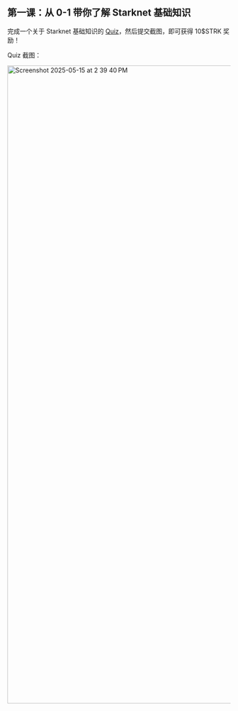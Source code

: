 ## 第一课：从 0-1 带你了解 Starknet 基础知识

完成一个关于 Starknet 基础知识的 [Quiz](https://openbuild.xyz/quiz/2025041601)，然后提交截图，即可获得 10\$STRK 奖励！

Quiz 截图： 

<img width="1440" alt="Screenshot 2025-05-15 at 2 39 40 PM" src="https://github.com/user-attachments/assets/1547af57-6c0d-4d9e-9400-334c65fcb57e" />

